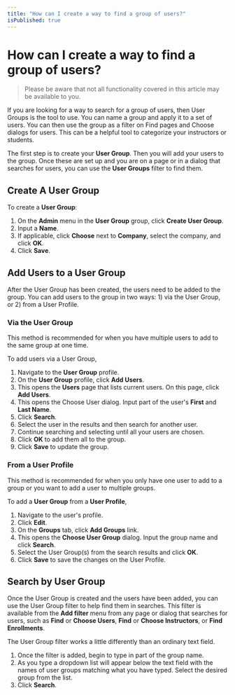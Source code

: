 ```yaml
---
title: "How can I create a way to find a group of users?"
isPublished: true
---
```


# How can I create a way to find a group of users?

> Please be aware that not all functionality covered in this article may be available to you.

If you are looking for a way to search for a group of users, then User Groups is the tool to use. You can name a group and apply it to a set of users. You can then use the group as a filter on Find pages and Choose dialogs for users. This can be a helpful tool to categorize your instructors or students.

The first step is to create your **User Group**. Then you will add your users to the group. Once these are set up and you are on a page or in a dialog that searches for users, you can use the **User Groups** filter to find them.

## Create A User Group

To create a **User Group**:
1. On the **Admin** menu in the **User Group** group, click **Create User Group**. 
1. Input a **Name**.
1. If applicable, click **Choose** next to **Company**, select the company, and click **OK**.
1. Click **Save**.

## Add Users to a User Group

After the User Group has been created, the users need to be added to the group. You can add users to the group in two ways: 1) via the User Group, or 2) from a User Profile.

### **Via the User Group**
This method is recommended for when you have multiple users to add to the same group at one time.

To add users via a User Group, 
1. Navigate to the **User Group** profile. 
1. On the **User Group** profile, click **Add Users**. 
1. This opens the **Users** page that lists current users. On this page, click **Add Users**.
1. This opens the Choose User dialog. Input part of the user's **First** and **Last Name**.
1. Click **Search**.
1. Select the user in the results and then search for another user. 
1. Continue searching and selecting until all your users are chosen.
1. Click **OK** to add them all to the group. 
1. Click **Save** to update the group.

### **From a User Profile**
This method is recommended for when you only have one user to add to a group or you want to add a user to multiple groups.


To add a **User Group** from a **User Profile**,
1. Navigate to the user's profile. 
1. Click **Edit**.
1. On the **Groups** tab, click **Add Groups** link. 
1. This opens the **Choose User Group** dialog. Input the group name and click **Search**. 
1. Select the User Group(s) from the search results and click **OK**.
1. Click **Save** to save the changes on the User Profile.

## Search by User Group

Once the User Group is created and the users have been added, you can use the User Group filter to help find them in searches. This filter is available from the **Add filter** menu from any page or dialog that searches for users, such as **Find** or **Choose Users**, **Find** or **Choose Instructors**, or **Find Enrollments**. 

The User Group filter works a little differently than an ordinary text field. 
1. Once the filter is added, begin to type in part of the group name. 
1. As you type a dropdown list will appear below the text field with the names of user groups matching what you have typed. Select the desired group from the list. 
1. Click **Search**.

